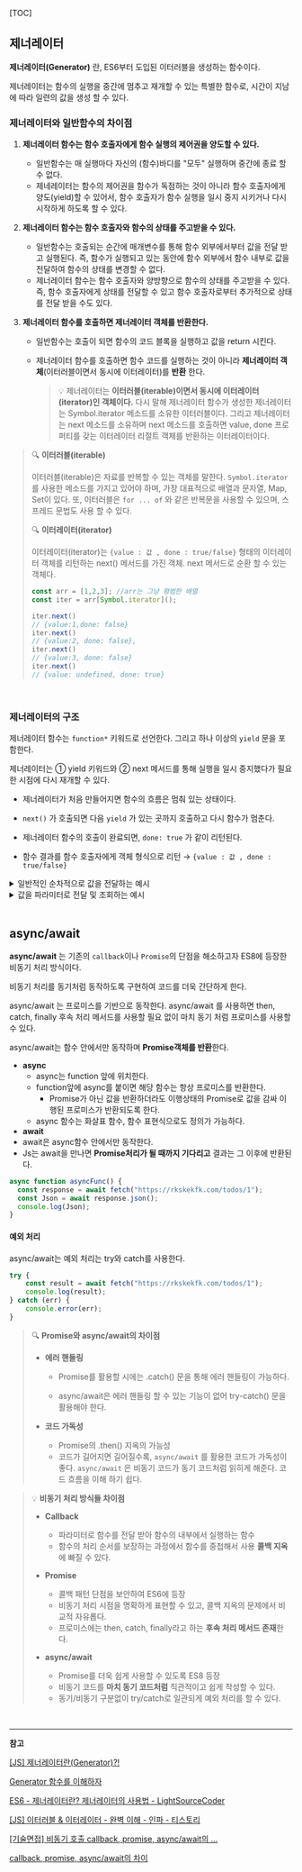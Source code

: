 [TOC]

## 제너레이터

**제너레이터(Generator)** 란, ES6부터 도입된 이터러블을 생성하는 함수이다.

제너레이터는 함수의 실행을 중간에 멈추고 재개할 수 있는 특별한 함수로, 시간이 지남에 따라 일련의 값을 생성 할 수 있다.

### 제너레이터와 일반함수의 차이점

1. **제너레이터 함수는 함수 호출자에게 함수 실행의 제어권을 양도할 수 있다.**
   - 일반함수는 매 실행마다 자신의 (함수)바디를 "모두" 실행하며 중간에 종료 할 수 없다.  
   - 제네레이터는 함수의 제어권을 함수가 독점하는 것이 아니라 함수 호출자에게 양도(yield)할 수 있어서, 
     함수 호출자가 함수 실행을 일시 중지 시키거나 다시 시작하게 하도록 할 수 있다.  
2. **제너레이터 함수는 함수 호출자와 함수의 상태를 주고받을 수 있다.**
   - 일반함수는 호출되는 순간에 매개변수를 통해 함수 외부에서부터 값을 전달 받고 실행된다. 즉, 함수가 실행되고 있는 동안에 함수 외부에서 함수 내부로 값을 전달하여 함수의 상태를 변경할 수 없다.
   - 제너레이터 함수는 함수 호출자와 양방향으로 함수의 상태를 주고받을 수 있다. 즉, 함수 호출자에게 상태를 전달할 수 있고 함수 호출자로부터 추가적으로 상태를 전달 받을 수도 있다.

3. **제너레이터 함수를 호출하면 제너레이터 객체를 반환한다.**

   - 일반함수는 호출이 되면 함수의 코드 블록을 실행하고 값을 return 시킨다.

   - 제너레이터 함수를 호출하면 함수 코드를 실행하는 것이 아니라 **제너레이터 객체**(이터러블이면서 동시에 이터레이터)를 **반환** 한다.  

     > 💡 제너레이터는  **이터러블(iterable)이면서 동시에 이터레이터(iterator)인 객체이다.** 다시 말해 제너레이터 함수가 생성한 제너레이터는 Symbol.iterator 메소드를 소유한 이터러블이다. 그리고 제너레이터는 next 메소드를 소유하며 next 메소드를 호출하면 value, done 프로퍼티를 갖는 이터레이터 리절트 객체를 반환하는 이터레이터이다.



> 🔍 **이터러블(iterable)**
>
> 이터러블(iterable)은 자료를 반복할 수 있는 객체를 말한다. `Symbol.iterator`를 사용한 메소드를 가지고 있어야 하며, 가장 대표적으로 배열과 문자열, Map, Set이 있다. 또, 이터러블은 `for ... of` 와 같은 반복문을 사용할 수 있으며, 스프레드 문법도 사용 할 수 있다.
>
> 🔍 **이터레이터(iterator)**
>
> 이터레이터(iterator)는 `{value : 값 , done : true/false}` 형태의 이터레이터 객체를 리턴하는 next() 메서드를 가진 객체.
> next 메서드로 순환 할 수 있는 객체다.
>
> ```js
> const arr = [1,2,3]; //arr는 그냥 평범한 배열
> const iter = arr[Symbol.iterator](); 
> 
> iter.next()
> // {value:1,done: false}
> iter.next()
> // {value:2, done: false},
> iter.next()
> // {value:3, done: false}
> iter.next()
> // {value: undefined, done: true}
> ```

<br>

### 제너레이터의 구조

제너레이터 함수는 `function*` 키워드로 선언한다. 그리고 하나 이상의 `yield` 문을 포함한다. 

제너레이터는 ① yield 키워드와 ② next 메서드를 통해 실행을 일시 중지했다가 필요한 시점에 다시 재개할 수 있다.

- 제너레이터가 처음 만들어지면 함수의 흐름은 멈춰 있는 상태이다.   

- `next()` 가 호출되면 다음 `yield` 가 있는 곳까지 호출하고 다시 함수가 멈춘다.
- 제너레이터 함수의 호출이 완료되면, `done: true` 가 같이 리턴된다.
- 함수 결과를 함수 호출자에게 객체 형식으로 리턴 → `{value : 값 , done : true/false}`

<details>
  <summary>
     일반적인 순차적으로 값을 전달하는 예시
  </summary>

```js
function* testGenerator() { 
  console.log('제너레이터')
  yield 1;
  console.log('사용법을')
  yield 2;
  console.log('공부하는중')
  yield 3;
 
  return "입니다";
}
 
const generator = testGenerator();
 
generator.next();
// 제너레이터
// {value: 1, done: false}
generator.next();
// 사용법을
// {value: 2, done: false}
generator.next();
// 공부하는중
// {value: 3, done: false}
generator.next();
// {value: '입니다', done: true}
```

</details>

<details>
  <summary>
     값을 파라미터로 전달 및 조회하는 예시
  </summary>

```js
function* sumGenerator() {
    console.log('sumGenerator생성')
    let a = yield ;
    let b = yield ;
    yield a + b;
}
const sum = sumGenerator();
 
sum.next();
// sumGenerator생성
// {value: undefined, done: false}
sum.next(1);
// {value: undefined, done: false}
sum.next(2);
// {value: 3, done: false}
sum.next();
// {value: undefined done: true}
```

</details>

<br>

## async/await

**async/await** 는 기존의 `callback`이나 `Promise`의 단점을 해소하고자  ES8에 등장한 비동기 처리 방식이다. 

비동기 처리를 동기처럼 동작하도록 구현하여 코드를 더욱 간단하게 한다.

async/await 는 프로미스를 기반으로 동작한다. async/await 를 사용하면 then, catch, finally 후속 처리 메서드를 사용할 필요 없이 마치 동기 처럼 프로미스를 사용할 수 있다.

async/await는 함수 안에서만 동작하며 **Promise객체를 반환**한다.

- **async**
  - async는 function 앞에 위치한다.
  - function앞에 async를 붙이면 해당 함수는 항상 프로미스를 반환한다.
    - Promise가 아닌 값을 반환하더라도 이행상태의 Promise로 값을 감싸 이행된 프로미스가 반환되도록 한다.
  - async 함수는 화살표 함수, 함수 표현식으로도 정의가 가능하다.
-  **await**
  - await은 async함수 안에서만 동작한다.
  - Js는 await을 만나면 **Promise처리가 될 때까지 기다리고** 결과는 그 이후에 반환된다.

```js
async function asyncFunc() {
  const response = await fetch("https://rkskekfk.com/todos/1");
  const Json = await response.json();
  console.log(Json);
}
```

#### 예외 처리

async/await는 예외 처리는 try와 catch를 사용한다.

```js
try {
	const result = await fetch("https://rkskekfk.com/todos/1");
	console.log(result);
} catch (err) {
	console.error(err);
}
```

> 🔍 **Promise와 async/await의 차이점**
>
> - **에러 핸들링**
>
>   - Promise를 활용할 시에는 .catch() 문을 통해 에러 핸들링이 가능하다.
>
>   - async/await은 에러 핸들링 할 수 있는 기능이 없어 try-catch() 문을 활용해야 한다.
>
> - **코드 가독성**
>
>   - Promise의 .then() 지옥의 가능성
>   - 코드가 길어지면 길어질수록, `async/await` 를 활용한 코드가 가독성이 좋다.
>     `async/await` 은 비동기 코드가 동기 코드처럼 읽히게 해준다. 코드 흐름을 이해 하기 쉽다.

> 💡 **비동기 처리 방식들 차이점**
>
> - **Callback**
>   - 파라미터로 함수를 전달 받아 함수의 내부에서 실행하는 함수
>   - 함수의 처리 순서를 보장하는 과정에서 함수를 중첩해서 사용 **콜백 지옥**에 빠질 수 있다.
> - **Promise**
>   - 콜백 패턴 단점을 보안하여 ES6에 등장
>   - 비동기 처리 시점을 명확하게 표현할 수 있고, 콜백 지옥의 문제에서 비교적 자유롭다.
>   - 프로미스에는 then, catch, finally라고 하는 **후속 처리 메서드 존재**한다.
>
> - **async/await**
>   - Promise를 더욱 쉽게 사용할 수 있도록 ES8 등장
>   - 비동기 코드를 **마치 동기 코드처럼** 직관적이고 쉽게 작성할 수 있다.
>   - 동기/비동기 구분없이 try/catch로 일관되게 예외 처리를 할 수 있다.

<br>

---

**참고**

[[JS] 제너레이터란(Generator)?!](https://seo-tory.tistory.com/77)

[Generator 함수를 이해하자](https://velog.io/@rohkorea86/제네레이터를-이해해보자.-3.-제네레이터-함수란-what인가)

[ES6 - 제너레이터란? 제너레이터의 사용법 - LightSourceCoder](https://scoring.tistory.com/entry/ES6-제너레이터란-제너레이터의-사용법)

[[JS] 이터러블 & 이터레이터 - 완벽 이해 - 인파 - 티스토리](https://inpa.tistory.com/entry/JS-📚-이터러블-이터레이터-💯완벽-이해)

[[기술면접] 비동기 호출 callback, promise, async/await의 ...](https://velog.io/@ahsy92/기술면접-비동기-호출-callback-promise-asyncawait의-특징과-차이점)

[callback, promise, async/await의 차이](https://velog.io/@wkqkel/callback-promise-asyncawait의-차이)
